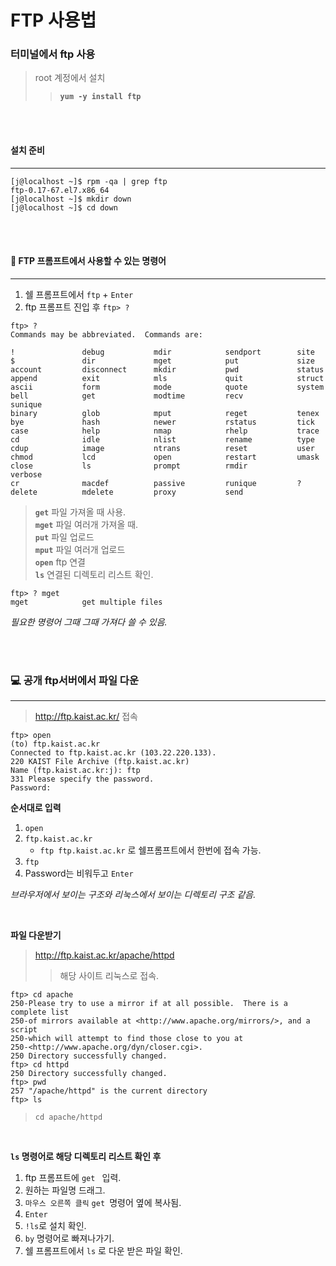 # FTP 사용법

### 터미널에서 ftp 사용
> root 계정에서 설치
>> **`yum -y install ftp`**

<br/>
<br/>

#### 설치 준비
---

```
[j@localhost ~]$ rpm -qa | grep ftp
ftp-0.17-67.el7.x86_64
[j@localhost ~]$ mkdir down
[j@localhost ~]$ cd down
```

<br/>
<br/>

#### 🔎 FTP 프롬프트에서 사용할 수 있는 명령어
---
1. 쉘 프롬프트에서 `ftp` + `Enter`
2. ftp 프롬프트 진입 후  `ftp> ?`

```
ftp> ?
Commands may be abbreviated.  Commands are:

!               debug           mdir            sendport        site
$               dir             mget            put             size
account         disconnect      mkdir           pwd             status
append          exit            mls             quit            struct
ascii           form            mode            quote           system
bell            get             modtime         recv            sunique
binary          glob            mput            reget           tenex
bye             hash            newer           rstatus         tick
case            help            nmap            rhelp           trace
cd              idle            nlist           rename          type
cdup            image           ntrans          reset           user
chmod           lcd             open            restart         umask
close           ls              prompt          rmdir           verbose
cr              macdef          passive         runique         ?
delete          mdelete         proxy           send

```

> **`get`** 파일 가져올 때 사용.<br/>
> **`mget`** 파일 여러개 가져올 때. <br/>
> **`put`** 파일 업로드 <br/>
> **`mput`** 파일 여러개 업로드 <br/>
> **`open`** ftp 연결 <br/>
> **`ls`** 연결된 디렉토리 리스트 확인.

```
ftp> ? mget
mget            get multiple files
```

*필요한 명령어 그때 그때 가져다 쓸 수 있음.*

<br/>
<br/>

### 💻 공개 ftp서버에서 파일 다운
---
> http://ftp.kaist.ac.kr/ 접속

```
ftp> open
(to) ftp.kaist.ac.kr
Connected to ftp.kaist.ac.kr (103.22.220.133).
220 KAIST File Archive (ftp.kaist.ac.kr)
Name (ftp.kaist.ac.kr:j): ftp
331 Please specify the password.
Password:
```

**순서대로 입력**
1. `open`
2. `ftp.kaist.ac.kr` 
   - `ftp ftp.kaist.ac.kr` 로 쉘프롬프트에서 한번에 접속 가능.
3. `ftp`
4. Password는 비워두고 `Enter`

*브라우저에서 보이는 구조와 리눅스에서 보이는 디렉토리 구조 같음.*

<br/>

**파일 다운받기**
> http://ftp.kaist.ac.kr/apache/httpd 
> > 해당 사이트 리눅스로 접속.

```
ftp> cd apache
250-Please try to use a mirror if at all possible.  There is a complete list
250-of mirrors available at <http://www.apache.org/mirrors/>, and a script
250-which will attempt to find those close to you at
250-<http://www.apache.org/dyn/closer.cgi>.
250 Directory successfully changed.
ftp> cd httpd
250 Directory successfully changed.
ftp> pwd
257 "/apache/httpd" is the current directory
ftp> ls
```

> `cd apache/httpd`

<br/>

**`ls` 명령어로 해당 디렉토리 리스트 확인 후**

1. ftp 프롬프트에 `get ` 입력. 
2. 원하는 파일명 드래그. 
3. `마우스 오른쪽 클릭` `get `명령어 옆에 복사됨.
4. `Enter`
5. `!ls`로 설치 확인. 
6. `by` 명령어로 빠져나가기.
7. 쉘 프롬프트에서 `ls` 로 다운 받은 파일 확인.